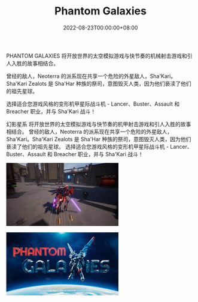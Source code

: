 ﻿---
title: "Phantom Galaxies"
description: "区块链上的机甲星际战斗机之战！开放世界的在线太空模拟游戏，具有快节奏的射击和扣人心弦的故事。"
date: 2022-08-23T00:00:00+08:00
lastmod: 2022-08-23T00:00:00+08:00
draft: false
authors: ["seven"]
featuredImage: "phantom-galaxies.png"
tags: ["NFT Games","Phantom Galaxies"]
categories: ["nfts"]
nfts: ["NFT Games"]
blockchain: "Polygon"
website: "https://phantomgalaxies.com/"
twitter: "https://twitter.com/the_phantom_g"
discord: "https://discord.com/invite/phantomgalaxies"
telegram: "https://t.me/PhantomGalaxies"
github: ""
youtube: ""
twitch: ""
facebook: ""
instagram: ""
reddit: ""
medium: "https://medium.com/@PhantomGalaxies"
steam: ""
gitbook: ""
googleplay: ""
appstore: ""
status: "Live"
weight: 
lightgallery: true
toc: true
pinned: false
recommend: false
recommend1: false
---
PHANTOM GALAXIES 将开放世界的太空模拟游戏与快节奏的机械射击游戏和引人入胜的故事相结合。

曾经的敌人，Neoterra 的派系现在共享一个危险的外星敌人，Sha'Kari。Sha'Kari Zealots 是 Sha'Har 种族的祭司，意图毁灭人类，因为他们亵渎了他们的祖先星球。

选择适合您游戏风格的变形机甲星际战斗机 - Lancer、Buster、Assault 和 Breacher 职业，并与 Sha'Kari 战斗！

幻影星系 将开放世界的太空模拟游戏与快节奏的机甲射击游戏和引人入胜的故事相结合。
曾经的敌人，Neoterra 的派系现在共享一个危险的外星敌人，Sha'Kari。Sha'Kari Zealots 是 Sha'Har 种族的祭司，意图毁灭人类，因为他们亵渎了他们的祖先星球。
选择适合您游戏风格的变形机甲星际战斗机 - Lancer、Buster、Assault 和 Breacher 职业，并与 Sha'Kari 战斗！

![1](1661219918885.jpg)

![2](1661219942761.jpg)